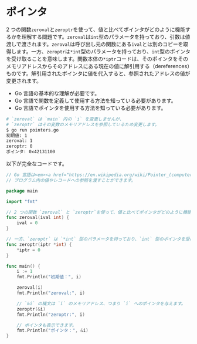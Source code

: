 # ポインタ

2 つの関数`zeroval`と`zeroptr`を使って、値と比べてポインタがどのように機能するかを理解する問題です。`zeroval`は`int`型のパラメータを持っており、引数は値渡しで渡されます。`zeroval`は呼び出し元の関数にある`ival`とは別のコピーを取得します。一方、`zeroptr`は`*int`型のパラメータを持っており、`int`型のポインタを受け取ることを意味します。関数本体の`*iptr`コードは、そのポインタをそのメモリアドレスからそのアドレスにある現在の値に解引用する（dereferences）ものです。解引用されたポインタに値を代入すると、参照されたアドレスの値が変更されます。

- Go 言語の基本的な理解が必要です。
- Go 言語で関数を定義して使用する方法を知っている必要があります。
- Go 言語でポインタを使用する方法を知っている必要があります。

```sh
# `zeroval` は `main` 内の `i` を変更しませんが、
# `zeroptr` はその変数のメモリアドレスを参照しているため変更します。
$ go run pointers.go
初期値: 1
zeroval: 1
zeroptr: 0
ポインタ: 0x42131100
```

以下が完全なコードです。

```go
// Go 言語は<em><a href="https://en.wikipedia.org/wiki/Pointer_(computer_programming)">ポインタ</a></em>をサポートしており、
// プログラム内の値やレコードへの参照を渡すことができます。

package main

import "fmt"

// 2 つの関数 `zeroval` と `zeroptr`を使って、値と比べてポインタがどのように機能するかを示します。`zeroval`は `int` 型のパラメータを持っており、引数は値渡しで渡されます。`zeroval` は呼び出し元の関数にある `ival` とは別のコピーを取得します。
func zeroval(ival int) {
	ival = 0
}

// 一方、`zeroptr` は `*int` 型のパラメータを持っており、`int` 型のポインタを受け取ることを意味します。関数本体の `*iptr` コードは、そのポインタをそのメモリアドレスからそのアドレスにある現在の値に解引用する（dereferences）ものです。解引用されたポインタに値を代入すると、参照されたアドレスの値が変更されます。
func zeroptr(iptr *int) {
	*iptr = 0
}

func main() {
	i := 1
	fmt.Println("初期値：", i)

	zeroval(i)
	fmt.Println("zeroval:", i)

	// `&i` の構文は `i` のメモリアドレス、つまり `i` へのポインタを与えます。
	zeroptr(&i)
	fmt.Println("zeroptr:", i)

	// ポインタも表示できます。
	fmt.Println("ポインタ：", &i)
}

```
